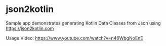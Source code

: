 # json2kotlin
Sample app demonstrates generating Kotlin Data Classes from Json using https://json2kotlin.com

Usage Video: https://www.youtube.com/watch?v=n46WbgNoEnE
